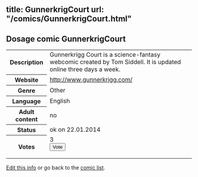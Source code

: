 title: GunnerkrigCourt
url: "/comics/GunnerkrigCourt.html"
---
Dosage comic GunnerkrigCourt
-----------------------------------------

<p id="msg"></p>
<script type="text/javascript">
if (window.location.search === '?edit_info_mail=sent_ok') {
  var elem = document.getElementById("msg");
  elem.innerHTML = 'Edited information sucessfully sent for review, which is usually done daily. Thanks!';
  elem.className = 'ok';
}
</script>
<table class="comicinfo">
<tr>
<th>Description</th><td>Gunnerkrigg Court is a science-fantasy webcomic created by Tom Siddell. It is updated online three days a week.</td>
</tr>
<tr>
<th>Website</th><td><a href="http://www.gunnerkrigg.com/">http://www.gunnerkrigg.com/</a></td>
</tr>
<tr>
<th>Genre</th><td>Other</td>
</tr>
<tr>
<th>Language</th><td>English</td>
</tr>
<tr>
<th>Adult content</th><td>no</td>
</tr>
<tr>
<th>Status</th><td>ok on 22.01.2014</td>
</tr>
<tr>
<th>Votes</th><td>3
<form action="http://gaecounter.appspot.com/count/" method="POST">
<input name="name" type="hidden" value="GunnerkrigCourt"/>
<input name="uid" type="hidden" id="voteuid" value=""/>
<input type="submit" value="Vote"/>
</form>
</td>
</tr>
</table>
<script type="text/javascript">
var ua = navigator.userAgent;
document.getElementById("voteuid").value = ua.replace(/[^a-zA-Z0-9\._:]/g , "_");;
</script>

[Edit this info](GunnerkrigCourt_edit.html) or go back to the [comic list](../comic-index.html).
